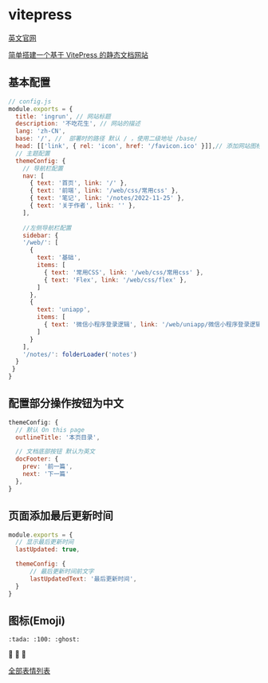 # vitepress

[英文官网](https://vitepress.vuejs.org/)

[简单搭建一个基于 VitePress 的静态文档网站](https://juejin.cn/post/7050465305620906015/)


## 基本配置
```js
// config.js
module.exports = {
  title: 'ingrun', // 网站标题
  description: '不吃花生', // 网站的描述
  lang: 'zh-CN',
  base: '/', //  部署时的路径 默认 / ，使用二级地址 /base/
  head: [['link', { rel: 'icon', href: '/favicon.ico' }]],// 添加网站图标
  // 主题配置
  themeConfig: {
    // 导航栏配置
    nav: [
      { text: '首页', link: '/' },
      { text: '前端', link: '/web/css/常用css' },
      { text: '笔记', link: '/notes/2022-11-25' },
      { text: '关于作者', link: '' },
    ],
    
    //左侧导航栏配置
    sidebar: {
    '/web/': [
      {
        text: '基础',
        items: [
          { text: '常用CSS', link: '/web/css/常用css' },
          { text: 'Flex', link: '/web/css/flex' },
        ]
      },
      {
        text: 'uniapp',
        items: [
          { text: '微信小程序登录逻辑', link: '/web/uniapp/微信小程序登录逻辑' },
        ]
      }
    ],
    '/notes/': folderLoader('notes')
  }
 }
}


```


## 配置部分操作按钮为中文

```js
themeConfig: {
  // 默认 On this page
  outlineTitle: '本页目录',

  // 文档底部按钮 默认为英文
  docFooter: {
    prev: '前一篇',
    next: '下一篇'
  },
}
```


## 页面添加最后更新时间

```js
module.exports = {
  // 显示最后更新时间
  lastUpdated: true,

  themeConfig: {
      // 最后更新时间前文字
      lastUpdatedText: '最后更新时间',
  }
}
```

## 图标(Emoji)

```
:tada: :100: :ghost:
```
:tada: :100: :ghost:

[全部表情列表](https://github.com/markdown-it/markdown-it-emoji/blob/master/lib/data/full.json)

